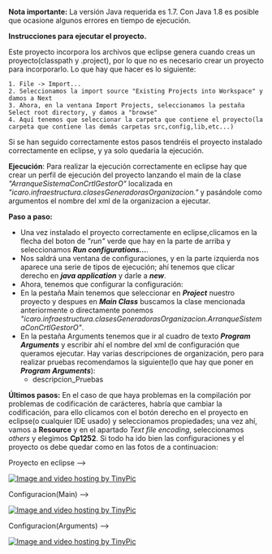 **Nota importante:** La versión Java requerida es 1.7. Con Java 1.8 es posible que ocasione algunos errores en tiempo de ejecución. 

**Instrucciones para ejecutar el proyecto.** 

Este proyecto incorpora los archivos que eclipse genera cuando creas un proyecto(classpath y .project), por lo que no es necesario crear un proyecto para incorporarlo. 
Lo que hay que hacer es lo siguiente: 

	1. File -> Import...
	2. Seleccionamos la import source "Existing Projects into Workspace" y damos a Next
	3. Ahora, en la ventana Import Projects, seleccionamos la pestaña Select root directory, y damos a "browse"
	4. Aquí tenemos que seleccionar la carpeta que contiene el proyecto(la carpeta que contiene las demás carpetas src,config,lib,etc...) 

 Si se han seguido correctamente estos pasos tendréis el proyecto instalado correctamente en eclipse, y ya solo quedaria la ejecución.

**Ejecución**: Para realizar la ejecución correctamente en eclipse hay que crear un perfil de ejecución del proyecto
  lanzando el main de la clase _"ArranqueSistemaConCrtlGestorO"_ localizada en _"icaro.infraestructura.clasesGeneradorasOrganizacion."_ y 
  pasándole como argumentos el nombre del xml de la organizacion a ejecutar.

  **Paso a paso:**
  - Una vez instalado el proyecto correctamente en eclipse,clicamos en la flecha del boton de _"run"_ verde que hay en la parte de arriba y seleccionamos _**Run configurations...**_.
  - Nos saldrá una ventana de configuraciones, y en la parte izquierda nos aparece una serie de tipos de ejecución; ahí tenemos que clicar derecho en _**java application**_ y darle a _**new**_.
  - Ahora, tenemos que configurar la configuración:
  - En la pestaña Main tenemos que seleccionar en _**Project**_ nuestro proyecto y despues en _**Main Class**_ buscamos la clase mencionada anteriormente
   o directamente ponemos _"icaro.infraestructura.clasesGeneradorasOrganizacion.ArranqueSistemaConCrtlGestorO"_.
  - En la pestaña Arguments tenemos que ir al cuadro de texto _**Program Arguments**_ y escribir ahí el nombre del xml de configuración que queramos ejecutar.
  Hay varias descripciones de organización, pero para realizar pruebas recomendamos la siguiente(lo que hay que poner en _**Program Arguments**_):
  	- descripcion_Pruebas

**Últimos pasos:**
	En el caso de que haya problemas en la compilación por problemas de codificación de carácteres, habría que cambiar la codificación, para ello clicamos con el botón derecho en el proyecto en eclipse(o cualquier IDE usado) y seleccionamos propiedades; una vez ahí, vamos a **Resource** y en el apartado _Text file encoding_, seleccionamos _others_ y elegimos **Cp1252**. 
  Si todo ha ido bien las configuraciones y el proyecto os debe quedar como en las fotos de a continuacion:

  Proyecto en eclipse -->
  
  <a href="http://es.tinypic.com?ref=2vwfxmw" target="_blank"><img src="http://i63.tinypic.com/2vwfxmw.jpg" border="0" alt="Image and video hosting by TinyPic"></a>
  
  Configuracion(Main) -->
  
  <a href="http://es.tinypic.com?ref=bg1qc8" target="_blank"><img src="http://i68.tinypic.com/bg1qc8.jpg" border="0" alt="Image and video hosting by TinyPic"></a>
  
  Configuracion(Arguments) --> 

<a href="http://es.tinypic.com?ref=k55rus" target="_blank"><img src="http://i67.tinypic.com/k55rus.jpg" border="0" alt="Image and video hosting by TinyPic"></a>
